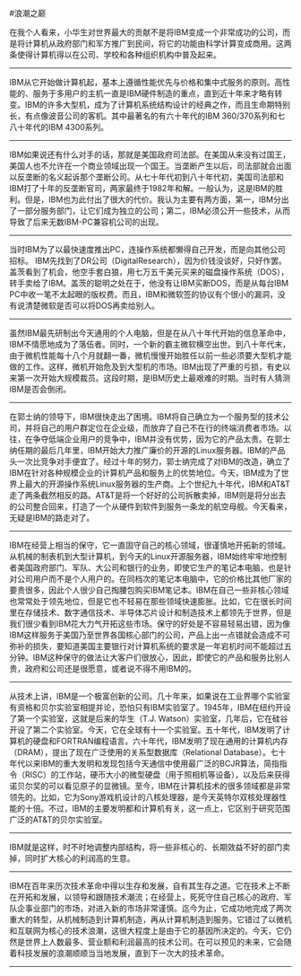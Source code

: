 #浪潮之巅

在我个人看来，小华生对世界最大的贡献不是将IBM变成一个非常成功的公司，而是将计算机从政府部门和军方推广到民间，将它的功能由科学计算变成商用。这两条使得计算机得以在公司、学校和各种组织机构中普及起来。

---

IBM从它开始做计算机起，基本上遵循性能优先与价格和集中式服务的原则。高性能的、服务于多用户的主机一直是IBM硬件制造的重点，直到近十年来才略有转变。IBM的许多大型机，成为了计算机系统结构设计的经典之作，而且生命期特别长，有点像波音公司的客机。其中最著名的有六十年代的IBM 360/370系列和七八十年代的IBM 4300系列。

---

IBM如果说还有什么对手的话，那就是美国政府司法部。在美国从来没有过国王，美国人也不允许在一个商业领域出现一个国王。当垄断产生以后，司法部就会出面以反垄断的名义起诉那个垄断公司。从七十年代初到八十年代初，美国司法部和IBM打了十年的反垄断官司，两家最终于1982年和解。一般认为，这是IBM的胜利。但是，IBM也为此付出了很大的代价。我认为主要有两方面，第一，IBM分出了一部分服务部门，让它们成为独立的公司；第二，IBM必须公开一些技术，从而导致了后来无数IBM-PC兼容机公司的出现。

---

当时IBM为了以最快速度推出PC，连操作系统都懒得自己开发，而是向其他公司招标。 IBM先找到了DR公司（DigitalResearch），因为价钱没谈好，只好作罢。盖茨看到了机会，他空手套白狼，用七万五千美元买来的磁盘操作系统（DOS），转手卖给了IBM。盖茨的聪明之处在于，他没有让IBM买断DOS，而是从每台IBM PC中收一笔不太起眼的版权费。而且，IBM和微软签的协议有个很小的漏洞，没有说清楚微软是否可以将DOS再卖给别人。

---

虽然IBM最先研制出今天通用的个人电脑，但是在从八十年代开始的信息革命中，IBM不情愿地成为了落伍者。同时，一个新的霸主微软横空出世。到八十年代末，由于微机性能每十八个月就翻一番，微机慢慢开始胜任以前一些必须要大型机才能做的工作。这样，微机开始危及到大型机的市场。IBM出现了严重的亏损，有史以来第一次开始大规模裁员。这段时期，是IBM历史上最艰难的时期。当时有人猜测IBM是否会倒闭。

---

在郭士纳的领导下，IBM很快走出了困境。IBM将自己确立为一个服务型的技术公司，并将自己的用户群定位在企业级，而放弃了自己不在行的终端消费者市场。以往，在争夺低端企业用户的竞争中，IBM并没有优势，因为它的产品太贵。在郭士纳任期的最后几年里，IBM开始大力推广廉价的开源的Linux服务器。IBM的产品头一次比竞争对手便宜了。经过十年的努力，郭士纳完成了对IBM的改造，确立了IBM在针对各种规模企业的计算机产品和服务上的优势地位。今天，IBM成为了世界上最大的开源操作系统Linux服务器的生产商。上个世纪九十年代，IBM和AT&T走了两条截然相反的路。AT&T是将一个好好的公司拆散卖掉，IBM则是将分出去的公司整合回来，打造了一个从硬件到软件到服务一条龙的航空母舰。今天看来，无疑是IBM的路走对了。

---

IBM在经营上相当的保守，它一直固守自己的核心领域，很谨慎地开拓新的领域。从机械的制表机到大型计算机，到今天的Linux开源服务器，IBM始终牢牢地控制者美国政府部门、军队、大公司和银行的业务，即使它生产的笔记本电脑，也是针对公司用户而不是个人用户的。在同档次的笔记本电脑中，它的价格比其他厂家的要贵很多，因此个人很少自己掏腰包购买IBM笔记本。IBM在自己一些非核心领域也常常处于领先地位，但是它也不轻易在那些领域快速膨胀。比如，它在很长时间里在存储技术、数字通信技术、半导体芯片设计和制造技术上都领先于世界，但是我们很少看到IBM花大力气开拓这些市场。保守的好处是不容易轻易出错，因为像IBM这样服务于美国乃至世界各国核心部门的公司，产品上出一点错就会造成不可弥补的损失，要知道美国主要银行对计算机系统的要求是一年宕机时间不能超过五分钟。IBM这种保守的做法让大客户们很放心，因此，即使它的产品和服务比别人贵，政府和公司还是很愿意，或者说不得不用IBM的。

---

从技术上讲，IBM是一个极富创新的公司。几十年来，如果说在工业界哪个实验室有资格和贝尔实验室相提并论，恐怕只有IBM实验室了。1945年，IBM在纽约开设了第一个实验室，这就是后来的华生（T.J. Watson）实验室，几年后，它在硅谷开设了第二个实验室。今天，它在全球有十一个实验室。五十年代，IBM发明了计算机的硬盘和FORTRAN编程语言。六十年代，IBM发明了现在通用的计算机内存（DRAM），提出了现在广泛使用的关系型数据库（Relational Database）。七十年代以来IBM的重大发明和发现包括今天通信中使用最广泛的BCJR算法，简指指令（RISC）的工作站，硬币大小的微型硬盘（用于照相机等设备），以及后来获得诺贝尔奖的可以看见原子的显微镜。至今，IBM在计算机技术的很多领域都是非常领先的。比如，它为Sony游戏机设计的八核处理器，是今天英特尔双核处理器性能的十倍。不过，IBM的主要发明都和计算机有关，这一点上，它区别于研究范围广泛的AT&T的贝尔实验室。

---

IBM就是这样，时不时地调整内部结构，将一些非核心的、长期效益不好的部门卖掉，同时扩大核心的利润高的生意。

---

IBM在百年来历次技术革命中得以生存和发展，自有其生存之道。它在技术上不断在开拓和发展，以领导和跟随技术潮流；在经营上，死死守住自己核心的政府、军队企事业部门的市场，对进入新的市场非常谨慎。迄今为止，它成功地完成了两次重大的转型，从机械制造到计算机制造，再从计算机制造到服务。它错过了以微机和互联网为核心的技术浪潮，这很大程度上是由于它的基因所决定的。今天，它仍然是世界上人数最多、营业额和利润最高的技术公司。在可以预见的未来，它会随着科技发展的浪潮顺顺当当地发展，直到下一次大的技术革命。

---

